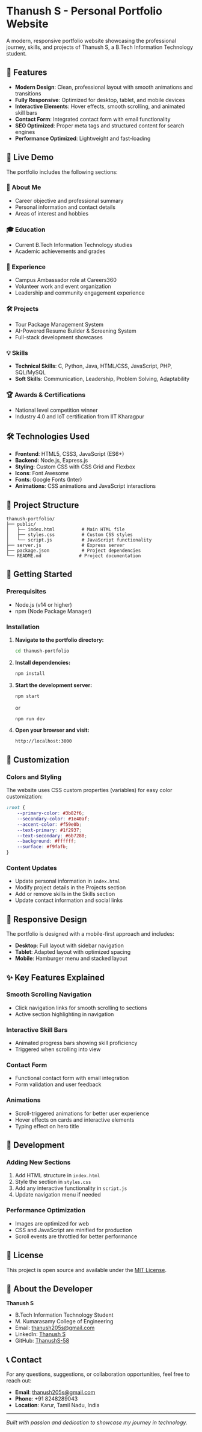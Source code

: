 # Thanush S - Personal Portfolio Website

A modern, responsive portfolio website showcasing the professional journey, skills, and projects of Thanush S, a B.Tech Information Technology student.

## 🌟 Features

- **Modern Design**: Clean, professional layout with smooth animations and transitions
- **Fully Responsive**: Optimized for desktop, tablet, and mobile devices
- **Interactive Elements**: Hover effects, smooth scrolling, and animated skill bars
- **Contact Form**: Integrated contact form with email functionality
- **SEO Optimized**: Proper meta tags and structured content for search engines
- **Performance Optimized**: Lightweight and fast-loading

## 🚀 Live Demo

The portfolio includes the following sections:

### 📝 About Me
- Career objective and professional summary
- Personal information and contact details
- Areas of interest and hobbies

### 🎓 Education
- Current B.Tech Information Technology studies
- Academic achievements and grades

### 💼 Experience
- Campus Ambassador role at Careers360
- Volunteer work and event organization
- Leadership and community engagement experience

### 🛠️ Projects
- Tour Package Management System
- AI-Powered Resume Builder & Screening System
- Full-stack development showcases

### 💡 Skills
- **Technical Skills**: C, Python, Java, HTML/CSS, JavaScript, PHP, SQL/MySQL
- **Soft Skills**: Communication, Leadership, Problem Solving, Adaptability

### 🏆 Awards & Certifications
- National level competition winner
- Industry 4.0 and IoT certification from IIT Kharagpur

## 🛠️ Technologies Used

- **Frontend**: HTML5, CSS3, JavaScript (ES6+)
- **Backend**: Node.js, Express.js
- **Styling**: Custom CSS with CSS Grid and Flexbox
- **Icons**: Font Awesome
- **Fonts**: Google Fonts (Inter)
- **Animations**: CSS animations and JavaScript interactions

## 📁 Project Structure

```
thanush-portfolio/
├── public/
│   ├── index.html          # Main HTML file
│   ├── styles.css          # Custom CSS styles
│   └── script.js           # JavaScript functionality
├── server.js               # Express server
├── package.json            # Project dependencies
└── README.md              # Project documentation
```

## 🚀 Getting Started

### Prerequisites

- Node.js (v14 or higher)
- npm (Node Package Manager)

### Installation

1. **Navigate to the portfolio directory:**
   ```bash
   cd thanush-portfolio
   ```

2. **Install dependencies:**
   ```bash
   npm install
   ```

3. **Start the development server:**
   ```bash
   npm start
   ```
   or
   ```bash
   npm run dev
   ```

4. **Open your browser and visit:**
   ```
   http://localhost:3000
   ```

## 🎨 Customization

### Colors and Styling
The website uses CSS custom properties (variables) for easy color customization:

```css
:root {
    --primary-color: #3b82f6;
    --secondary-color: #1e40af;
    --accent-color: #f59e0b;
    --text-primary: #1f2937;
    --text-secondary: #6b7280;
    --background: #ffffff;
    --surface: #f9fafb;
}
```

### Content Updates
- Update personal information in `index.html`
- Modify project details in the Projects section
- Add or remove skills in the Skills section
- Update contact information and social links

## 📱 Responsive Design

The portfolio is designed with a mobile-first approach and includes:

- **Desktop**: Full layout with sidebar navigation
- **Tablet**: Adapted layout with optimized spacing
- **Mobile**: Hamburger menu and stacked layout

## ✨ Key Features Explained

### Smooth Scrolling Navigation
- Click navigation links for smooth scrolling to sections
- Active section highlighting in navigation

### Interactive Skill Bars
- Animated progress bars showing skill proficiency
- Triggered when scrolling into view

### Contact Form
- Functional contact form with email integration
- Form validation and user feedback

### Animations
- Scroll-triggered animations for better user experience
- Hover effects on cards and interactive elements
- Typing effect on hero title

## 🔧 Development

### Adding New Sections
1. Add HTML structure in `index.html`
2. Style the section in `styles.css`
3. Add any interactive functionality in `script.js`
4. Update navigation menu if needed

### Performance Optimization
- Images are optimized for web
- CSS and JavaScript are minified for production
- Scroll events are throttled for better performance

## 📄 License

This project is open source and available under the [MIT License](LICENSE).

## 👤 About the Developer

**Thanush S**
- B.Tech Information Technology Student
- M. Kumarasamy College of Engineering
- Email: thanush205s@gmail.com
- LinkedIn: [Thanush S](https://www.linkedin.com/in/thanush-s-464439290/)
- GitHub: [ThanushS-58](https://github.com/ThanushS-58/)

## 📞 Contact

For any questions, suggestions, or collaboration opportunities, feel free to reach out:

- **Email**: thanush205s@gmail.com
- **Phone**: +91 8248289043
- **Location**: Karur, Tamil Nadu, India

---

*Built with passion and dedication to showcase my journey in technology.*